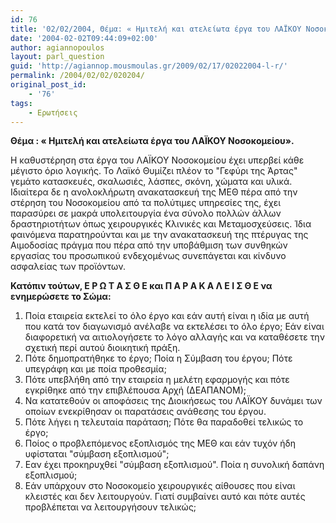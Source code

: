 ```yaml
---
id: 76
title: '02/02/2004, Θέμα: « Ημιτελή και ατελείωτα έργα του ΛΑΪΚΟΥ Νοσοκομείου».'
date: '2004-02-02T09:44:09+02:00'
author: agiannopoulos
layout: parl_question
guid: 'http://agiannop.mousmoulas.gr/2009/02/17/02022004-l-r/'
permalink: /2004/02/02/020204/
original_post_id:
    - '76'
tags:
    - Ερωτήσεις
---
```


**Θέμα : « Ημιτελή και ατελείωτα έργα του ΛΑΪΚΟΥ Νοσοκομείου».**

H καθυστέρηση στα έργα του ΛΑΪΚΟΥ Νοσοκομείου έχει υπερβεί κάθε μέγιστο όριο λογικής. Το Λαϊκό Θυμίζει πλέον το "Γεφύρι της Άρτας" γεμάτο κατασκευές, σκαλωσιές, λάσπες, σκόνη, χώματα και υλικά. Ιδιαίτερα δε η ανολοκλήρωτη ανακατασκευή της ΜΕΘ πέρα από την στέρηση του Νοσοκομείου από τα πολύτιμες υπηρεσίες της, έχει παρασύρει σε μακρά υπολειτουργία ένα σύνολο πολλών άλλων δραστηριοτήτων όπως χειρουργικές Κλινικές και Μεταμοσχεύσεις. Ίδια φαινόμενα παρατηρούνται και με την ανακατασκευή της πτέρυγας της Αιμοδοσίας πράγμα που πέρα από την υποβάθμιση των συνθηκών εργασίας του προσωπικού ενδεχομένως συνεπάγεται και κίνδυνο ασφαλείας των προϊόντων.

**Κατόπιν τούτων, E Ρ Ω Τ Α Σ Θ Ε  και  Π Α Ρ Α Κ Α Λ Ε Ι Σ Θ Ε να ενημερώσετε το Σώμα:**

1. Ποία εταιρεία εκτελεί το όλο έργο και εάν αυτή είναι η ιδία με αυτή που κατά τον διαγωνισμό ανέλαβε να εκτελέσει το όλο έργο; Εάν είναι διαφορετική να αιτιολογήσετε το λόγο αλλαγής και να καταθέσετε την σχετική περί αυτού διοικητική πράξη.
1. Πότε δημοπρατήθηκε το έργο; Ποία η Σύμβαση του έργου; Πότε υπεγράφη και με ποία προθεσμία;
1. Πότε υπεβλήθη από την εταιρεία η μελέτη εφαρμογής και πότε εγκρίθηκε από την επιβλέπουσα Αρχή (ΔΕΑΠΑΝΟΜ);
1. Να κατατεθούν οι αποφάσεις της Διοικήσεως του ΛΑΪΚΟΥ δυνάμει των οποίων ενεκρίθησαν οι παρατάσεις ανάθεσης του έργου.
1. Πότε λήγει η τελευταία παράταση; Πότε θα παραδοθεί τελικώς το έργο;
1. Ποίος ο προβλεπόμενος εξοπλισμός της ΜΕΘ και εάν τυχόν ήδη υφίσταται "σύμβαση εξοπλισμού";
1. Εαν έχει προκηρυχθεί "σύμβαση εξοπλισμού". Ποία η συνολική δαπάνη εξοπλισμού;
1. Εάν υπάρχουν στο Νοσοκομείο χειρουργικές αίθουσες που είναι κλειστές και δεν λειτουργούν. Γιατί συμβαίνει αυτό και πότε αυτές προβλέπεται να λειτουργήσουν τελικώς;
